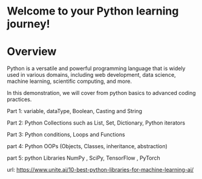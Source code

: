 # Welcome to your Python learning journey!

# Overview

Python is a versatile and powerful programming language that is widely used in 
various domains, including web development, data science, machine learning, scientific computing, and more.

In this demonstration, we will cover from python basics to advanced coding practices.

Part 1: 
  variable, dataType, Boolean, Casting and String
  
Part 2:
  Python Collections such as List, Set, Dictionary, 
  Python iterators
  
Part 3:
  Python conditions, Loops and Functions
  
 part 4:
  Python OOPs (Objects, Classes, inheritance, abstraction)

 part 5:
  python Libraries NumPy , SciPy, TensorFlow , PyTorch
  
  url: https://www.unite.ai/10-best-python-libraries-for-machine-learning-ai/
 
